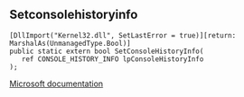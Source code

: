 ## Setconsolehistoryinfo

```
[DllImport("Kernel32.dll", SetLastError = true)][return: MarshalAs(UnmanagedType.Bool)]
public static extern bool SetConsoleHistoryInfo(
   ref CONSOLE_HISTORY_INFO lpConsoleHistoryInfo
);
```

[Microsoft documentation](https://docs.microsoft.com/en-us/windows/console/setconsolehistoryinfo)
